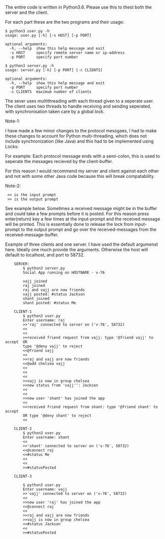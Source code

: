 

The entire code is written in Python3.6. Please use this to thest both the 
server and the client. 

For each part these are the two programs and their usage:
```
$ python3 user.py -h
usage: user.py [-h] [-s HOST] [-p PORT]

optional arguments:
  -h, --help  show this help message and exit
  -s HOST     specify remote server name or ip-address
  -p PORT     specify port number
  
$ python3 server.py -h
usage: server.py [-h] [-p PORT] [-c CLIENTS]

optional arguments:
  -h, --help  show this help message and exit
  -p PORT     specify port number
  -c CLIENTS  maximum number of clients

```
The sever uses multithreading with each thread given to a seperate user.
The client uses two threads to handle receiving and sending seperated, with 
synchronisation taken care by a global lock.


Note-1:

I have made a few minor changes to the protocol messgaes, I had to make these 
changes to account for Python multi-threading, which does not include synchronization
(like Java) and this had to be implemented using Locks:

For example: Each protocol message ends with a semi-colon, this is used to seperate 
the messages recieved by the client-buffer.
 
For this reason I would recommend my server and client against each other and 
not with some other Java code because this will break compatability.

Note-2:
```
 << is the input prompt
 >> is the output prompt
```
See example below.
Sometimes a received message might be in the buffer and could take a few 
prompts before it is posted. For this reason press enter(return) key a few times 
at the input-prompt and the received message will be printed.
This is essentially done to release the lock from input-prompt to the output
prompt and go over the received-messages from the received-message-buffer.
 


Example of three clients and one server.
I have used the default argumenst here. Ideally one much provide the 
arguments. Otherwise the host will default to localhost, and port to 58732.

```    
    SERVER:
        $ python3 server.py 
        Social App running on HOSTNAME - v-76 

        vajj joined
        raj joined
        raj and vajj are now friends
        vajj posted: #status Jackson
        shant joined
        shant posted: #status Me

    CLIENT-1
        $ python3 user.py 
        Enter username: raj
        >>'raj' connected to server on ('v-76', 58732)
        << 
        <<
        >>received friend request from vajj: type '@friend vajj' to accept  OR 
        type '@deny vajj' to reject
        <<@friend vajj
        <<
        >>raj and vajj are now friends
        <<@add chelsea vajj
        <<
        <<
        <<
        >>vajj is now in group chelsea
        >>new status from 'vajj'': Jackson
        <<
        <<
        >>new user 'shant' has joined the app
        <<
        >>received friend request from shant: type '@friend shant' to accept  
        OR type '@deny shant' to reject
        <<

    CLIENT-2
        $ python3 user.py 
        Enter username: shant
        <<
        >>'shant' connected to server on ('v-76', 58732)
        <<@connect raj
        <<#status Me
        <<
        <<
        >>#statusPosted

    CLIENT-3

        $ python3 user.py 
        Enter username: vajj
        >>'vajj' connected to server on ('v-76', 58732)
        <<           
        >>new user 'raj' has joined the app
        <<@connect raj
        <<
        >>raj and vajj are now friends
        >>vajj is now in group chelsea
        <<#status Jackson
        <<
        >>#statusPosted
```

